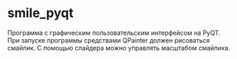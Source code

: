 # smile_pyqt
Программа с графическим пользовательским интерфейсом на PyQT. При запуске программы средствами QPainter должен рисоваться смайлик. С помощью слайдера можно управлять масштабом смайлика.
